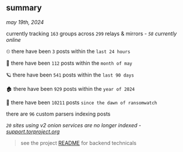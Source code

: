 
## summary
_may 19th, 2024_

currently tracking `163` groups across `299` relays & mirrors - _`58` currently online_

⏲ there have been `3` posts within the `last 24 hours`

🦈 there have been `112` posts within the `month of may`

🪐 there have been `541` posts within the `last 90 days`

🏚 there have been `929` posts within the `year of 2024`

🦕 there have been `10211` posts `since the dawn of ransomwatch`

there are `96` custom parsers indexing posts

_`20` sites using v2 onion services are no longer indexed - [support.torproject.org](https://support.torproject.org/onionservices/v2-deprecation/)_

> see the project [README](https://github.com/joshhighet/ransomwatch#ransomwatch--) for backend technicals
